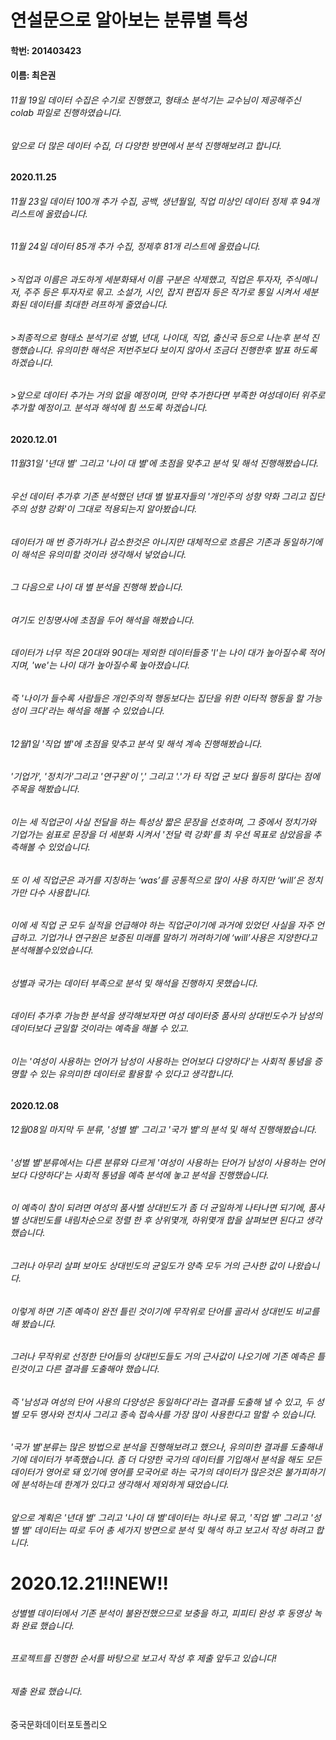 # 연설문으로 알아보는 분류별 특성

#### 학번: 201403423

#### 이름: 최은권

###### 11월 19일 데이터 수집은 수기로 진행했고, 형태소 분석기는 교수님이 제공해주신 colab 파일로 진행하였습니다.
###### 앞으로 더 많은 데이터 수집, 더 다양한 방면에서 분석 진행해보려고 합니다.

#### 2020.11.25 
###### 11월 23일 데이터 100개 추가 수집, 공백, 생년월일, 직업 미상인 데이터 정제 후 94개 리스트에 올렸습니다.

###### 11월 24일 데이터 85개 추가 수집, 정제후 81개 리스트에 올렸습니다.
######  >직업과 이름은 과도하게 세분화돼서 이름 구분은 삭제했고, 직업은 투자자, 주식메니저, 주주 등은 투자자로 묶고. 소설가, 시인, 잡지 편집자 등은 작가로 통일 시켜서 세분화된 데이터를 최대한 려프하게 줄였습니다.
######  >최종적으로 형태소 분석기로 성별, 년대, 나이대, 직업, 출신국 등으로 나눈후 분석 진행했습니다. 유의미한 해석은 저번주보다 보이지 않아서 조금더 진행한후 발표 하도록 하겠습니다.
######  >앞으로 데이터 추가는 거의 없을 예정이며, 만약 추가한다면 부족한 여성데이터 위주로 추가할 예정이고. 분석과 해석에 힘 쓰도록 하겠습니다.

#### 2020.12.01
###### 11월31일 '년대 별' 그리고 '나이 대 별'에 초점을 맞추고 분석 및 해석 진행해봤습니다.
###### 우선 데이터 추가후 기존 분석했던 년대 별 발표자들의 '개인주의 성향 약화 그리고 집단주의 성향 강화'이 그대로 적용되는지 알아봤습니다.
###### 데이터가 매 번 증가하거나 감소한것은 아니지만 대체적으로 흐름은 기존과 동일하기에 이 해석은 유의미할 것이라 생각해서 넣었습니다.
###### 그 다음으로 나이 대 별 분석을 진행해 봤습니다.
###### 여기도 인칭명사에 초점을 두어 해석을 해봤습니다.
###### 데이터가 너무 적은 20대와 90대는 제외한 데이터들중 'I'는 나이 대가 높아질수록 적어지며, 'we'는 나이 대가 높아질수록 높아졌습니다.
###### 즉 '나이가 들수록 사람들은 개인주의적 행동보다는 집단을 위한 이타적 행동을 할 가능성이 크다'라는 해석을 해볼 수 있었습니다.

###### 12월1일 '직업 별'에 초점을 맞추고 분석 및 해석 계속 진행해봤습니다.
###### '기업가', '정치가'그리고 '연구원'이 ',' 그리고 '.'가 타 직업 군 보다 월등히 많다는 점에 주목을 해봤습니다.
###### 이는 세 직업군이 사실 전달을 하는 특성상 짧은 문장을 선호하며, 그 중에서 정치가와 기업가는 쉼표로 문장을 더 세분화 시켜서 '전달 력 강화'를 최 우선 목표로 삼았음을 추측해볼 수 있었습니다.
###### 또 이 세 직업군은 과거를 지칭하는 ‘was’를 공통적으로 많이 사용 하지만 ‘will’은 정치가만 다수 사용합니다.
###### 이에 세 직업 군 모두 실적을 언급해야 하는 직업군이기에 과거에 있었던 사실을 자주 언급하고. 기업가나 연구원은 보증된 미래를 말하기 꺼려하기에 ‘will’사용은 지양한다고 분석해볼수있었습니다.

###### 성별과 국가는 데이터 부족으로 분석 및 해석을 진행하지 못했습니다.
###### 데이터 추가후 가능한 분석을 생각해보자면 여성 데이터중 품사의 상대빈도수가 남성의 데이터보다 균일할 것이라는 예측을 해볼 수 있고.
###### 이는 '여성이 사용하는 언어가 남성이 사용하는 언어보다 다양하다'는 사회적 통념을 증명할 수 있는 유의미한 데이터로 활용할 수 있다고 생각합니다.

#### 2020.12.08
###### 12월08일 마지막 두 분류, '성별 별' 그리고 '국가 별'의 분석 및 해석 진행해봤습니다.
###### '성별 별'분류에서는 다른 분류와 다르게 '여성이 사용하는 단어가 남성이 사용하는 언어보다 다양하다'는 사회적 통념을 예측 분석에 놓고 분석을 진행했습니다.
###### 이 예측이 참이 되려면 여성의 품사별 상대빈도가 좀 더 균일하게 나타나면 되기에, 품사별 상대빈도를 내림차순으로 정렬 한 후 상위몇개, 하위몇개 합을 살펴보면 된다고 생각했습니다. 
###### 그러나 아무리 살펴 보아도 상대빈도의 균일도가 양측 모두 거의 근사한 값이 나왔습니다.
###### 이렇게 하면 기존 예측이 완전 틀린 것이기에 무작위로 단어를 골라서 상대빈도 비교를 해 봤습니다.
###### 그러나 무작위로 선정한 단어들의 상대빈도들도 거의 근사값이 나오기에 기존 예측은 틀린것이고 다른 결과를 도출해야 했습니다.
###### 즉 '남성과 여성의 단어 사용의 다양성은 동일하다'라는 결과를 도출해 낼 수 있고, 두 성별 모두 명사와 전치사 그리고 종속 접속사를 가장 많이 사용한다고 말할 수 있습니다.
###### '국가 별'분류는 많은 방법으로 분석을 진행해보려고 했으나, 유의미한 결과를 도출해내기에 데이터가 부족했습니다. 좀 더 다양한 국가의 데이터를 기입해서 분석을 해도 모든 데이터가 영어로 돼 있기에 영어를 모국어로 하는 국가의 데이터가 많은것은 불가피하기에 분석하는데 한계가 있다고 생각해서 제외하게 돼었습니다.
###### 앞으로 계획은 '년대 별' 그리고 '나이 대 별'데이터는 하나로 묶고, '직업 별' 그리고 '성별 별' 데이터는 따로 두어 총 세가지 방면으로 분석 및 해석 하고 보고서 작성 하려고 합니다.

# 2020.12.21!!NEW!!
###### 성별별 데이터에서 기존 분석이 불완전했으므로 보충을 하고, 피피티 완성 후 동영상 녹화 완료 했습니다.
###### 프로젝트를 진행한 순서를 바탕으로 보고서 작성 후 제출 앞두고 있습니다!
###### 제출 완료 했습니다.

중국문화데이터포토폴리오
